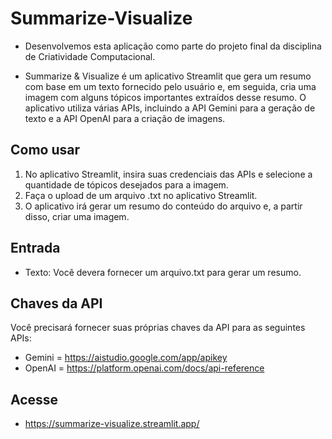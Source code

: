 # Summarize-Visualize

- Desenvolvemos esta aplicação como parte do projeto final da disciplina de Criatividade Computacional.

- Summarize & Visualize é um aplicativo Streamlit que gera um resumo com base em um texto fornecido pelo usuário e, em seguida, cria uma imagem com alguns tópicos importantes extraídos desse resumo. O aplicativo utiliza várias APIs, incluindo a API Gemini para a geração de texto e a API OpenAI para a criação de imagens.

## Como usar

1. No aplicativo Streamlit, insira suas credenciais das APIs e selecione a quantidade de tópicos desejados para a imagem.
2. Faça o upload de um arquivo .txt no aplicativo Streamlit.
3. O aplicativo irá gerar um resumo do conteúdo do arquivo e, a partir disso, criar uma imagem.

## Entrada

- Texto: Você devera fornecer um arquivo.txt para gerar um resumo.

## Chaves da API

Você precisará fornecer suas próprias chaves da API para as seguintes APIs:

- Gemini = https://aistudio.google.com/app/apikey
- OpenAI = https://platform.openai.com/docs/api-reference

## Acesse

- https://summarize-visualize.streamlit.app/
